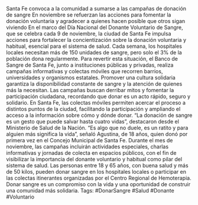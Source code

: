 Santa Fe convoca a la comunidad a sumarse a las campañas de donación de sangre
En noviembre se refuerzan las acciones para fomentar la donación voluntaria y agradecer a
quienes hacen posible que otros sigan viviendo
En el marco del Día Nacional del Donante Voluntario de Sangre, que se celebra cada 9 de
noviembre, la ciudad de Santa Fe impulsa acciones para fortalecer la concientización sobre
la donación voluntaria y habitual, esencial para el sistema de salud. Cada semana, los
hospitales locales necesitan más de 150 unidades de sangre, pero solo el 3% de la
población dona regularmente.
Para revertir esta situación, el Banco de Sangre de Santa Fe, junto a instituciones públicas y
privadas, realiza campañas informativas y colectas móviles que recorren barrios,
universidades y organismos estatales. Promover una cultura solidaria garantiza la
disponibilidad constante de sangre y la atención de quienes más la necesitan.
Las campañas buscan derribar mitos y fomentar la participación ciudadana, recordando que
donar es un acto rápido, seguro y solidario. En Santa Fe, las colectas móviles permiten
acercar el proceso a distintos puntos de la ciudad, facilitando la participación y ampliando el
acceso a la información sobre cómo y dónde donar.
“La donación de sangre es un gesto que puede salvar hasta cuatro vidas”, destacaron
desde el Ministerio de Salud de la Nación.
“Es algo que no duele, es un ratito y para alguien más significa la vida”, señaló Agustina, de
18 años, quien donó por primera vez en el Concejo Municipal de Santa Fe.
Durante el mes de noviembre, las campañas incluirán actividades especiales, charlas
informativas y jornadas de colecta en espacios públicos, con el fin de visibilizar la
importancia del donante voluntario y habitual como pilar del sistema de salud.
Las personas entre 18 y 65 años, con buena salud y más de 50 kilos, pueden donar sangre
en los hospitales locales o participar en las colectas itinerantes organizadas por el Centro
Regional de Hemoterapia. Donar sangre es un compromiso con la vida y una oportunidad
de construir una comunidad más solidaria.
Tags: #DonarSangre #Salud #Donante #Voluntario
